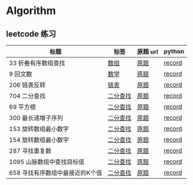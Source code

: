 # Algorithm

## leetcode 练习

 标题 | 标签 | 原题 url | python 
 --- | --- | --- | --- 
33 折叠有序数组查找 | [数组](https://leetcode-cn.com/tag/array/) | [原题](https://leetcode-cn.com/problems/search-in-rotated-sorted-array/) | [record](https://github.com/Hwan-But/algo/tree/master/leetcode/33-search-in-rotated-sorted-array)
9 回文数 | [数学](https://leetcode-cn.com/tag/math/) | [原题](https://leetcode-cn.com/problems/palindrome-number/) | [record](https://github.com/Hwan-But/algo/tree/master/leetcode/9-palindrome-number)
206 链表反转 | [链表](https://leetcode-cn.com/tag/linked-list/) | [原题](https://leetcode-cn.com/problems/reverse-linked-list/) | [record](https://github.com/Hwan-But/algo/tree/master/leetcode/206-reverse-linked-list)
704 二分查找 | [二分查找](https://leetcode-cn.com/tag/binary-search/) | [原题](https://leetcode-cn.com/problems/binary-search/) | [record](https://github.com/Hwan-But/algo/tree/master/leetcode/704-binary-search)
69 平方根 | [二分查找](https://leetcode-cn.com/tag/binary-search/) | [原题](https://leetcode-cn.com/problems/sqrtx/) | [record](https://github.com/Hwan-But/algo/tree/master/leetcode/69-sqrt)
300 最长递增子序列 | [二分查找](https://leetcode-cn.com/tag/binary-search/) | [原题](https://leetcode-cn.com/problems/longest-increasing-subsequence/) | [record](https://github.com/Hwan-But/algo/tree/master/leetcode/300-longest-incr-subsequence)
153 旋转数组最小数字 | [二分查找](https://leetcode-cn.com/tag/binary-search/) | [原题](https://leetcode-cn.com/problems/find-minimum-in-rotated-sorted-array/) | [record](https://github.com/Hwan-But/algo/tree/master/leetcode/153-find-minimum-in-rotated-sorted-array)
154 旋转数组最小数字 | [二分查找](https://leetcode-cn.com/tag/binary-search/) | [原题](https://leetcode-cn.com/problems/find-minimum-in-rotated-sorted-array-ii/) | [record](https://github.com/Hwan-But/algo/tree/master/leetcode/154-find-minimum-in-rotated-sorted-array-ii)
287 寻找重复数 | [二分查找](https://leetcode-cn.com/tag/binary-search/) | [原题](https://leetcode-cn.com/problems/find-the-duplicate-number/) | [record](https://github.com/Hwan-But/algo/tree/master/leetcode/287-find-the-duplicate-number)
1095 山脉数组中查找目标值 | [二分查找](https://leetcode-cn.com/tag/binary-search/) | [原题](https://leetcode-cn.com/problems/find-in-mountain-array/) | [record](https://github.com/Hwan-But/algo/tree/master/leetcode/1095-find-in-mountain-array)
658 寻找有序数组中最接近的K个值 | [二分查找](https://leetcode-cn.com/tag/binary-search/) | [原题](https://leetcode-cn.com/problems/find-k-closest-elements/) | [record](https://github.com/Hwan-But/algo/tree/master/leetcode/658-find-k-closest-elements)

